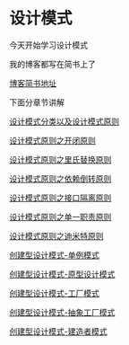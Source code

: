 # 设计模式

今天开始学习设计模式

我的博客都写在简书上了

[博客简书地址](https://www.jianshu.com/nb/23963285)

下面分章节讲解

[设计模式分类以及设计模式原则](https://github.com/NPOpenSource/designPattern/blob/master/设计模式分类以及设计模式原则.md)

[设计模式原则之开闭原则](https://github.com/NPOpenSource/designPattern/blob/master/设计模式原则之开闭原则.md)

[设计模式原则之里氏替换原则](https://github.com/NPOpenSource/designPattern/blob/master/设计模式原则之里氏替换原则.md)

[设计模式原则之依赖倒转原则](https://github.com/NPOpenSource/designPattern/blob/master/设计模式原则之依赖倒转原则.md)

[设计模式原则之接口隔离原则](https://github.com/NPOpenSource/designPattern/blob/master/设计模式原则之接口隔离原则.md)

[设计模式原则之单一职责原则](https://github.com/NPOpenSource/designPattern/blob/master/设计模式原则之单一职责原则.md)

[设计模式原则之迪米特原则](https://github.com/NPOpenSource/designPattern/blob/master/设计模式原则之迪米特原则.md)

[创建型设计模式-单例模式](https://github.com/NPOpenSource/designPattern/blob/master/创建型设计模式-单例模式.md)

[创建型设计模式-原型设计模式](https://github.com/NPOpenSource/designPattern/blob/master/创建型设计模-原型设计模式.md)

[创建型设计模式-工厂模式](https://github.com/NPOpenSource/designPattern/blob/master/创建型设计模式-工厂模式.md)

[创建型设计模式-抽象工厂模式](https://github.com/NPOpenSource/designPattern/blob/master/创建型设计模式-抽象工厂模式.md)

[创建型设计模式-建造者模式](https://github.com/NPOpenSource/designPattern/blob/master/创建型设计模式-建造者模式.md)











